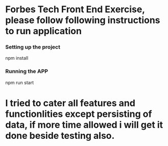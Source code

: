 # Forbes Tech Front End Exercise, please follow following instructions to run application

### Setting up the project

npm install

### Running the APP

npm run start

# I tried to cater all features and functionlities except persisting of data, if more time allowed i will get it done beside testing also.
